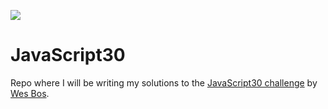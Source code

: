 ﻿![](https://javascript30.com/images/JS3-social-share.png)

# JavaScript30

Repo where I will be writing my solutions to the [JavaScript30 challenge](https://github.com/wesbos/JavaScript30) by [Wes Bos](https://github.com/wesbos).
